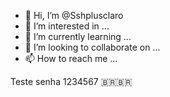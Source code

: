 - 👋 Hi, I’m @Sshplusclaro
- 👀 I’m interested in ...
- 🌱 I’m currently learning ...
- 💞️ I’m looking to collaborate on ...
- 📫 How to reach me ...

<!---
Sshplusclaro/Sshplusclaro is a ✨ special ✨ repository because its `README.md` (this file) appears on your GitHub profile.
You can click the Preview link to take a look at your changes.
--->
Teste senha 1234567
🇧🇷🇧🇷
